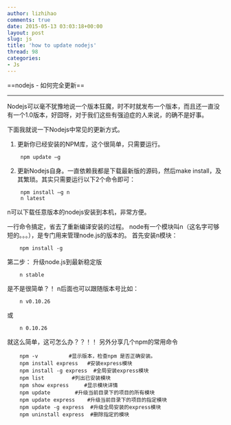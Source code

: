 ```yaml
---
author: lizhihao
comments: true
date: 2015-05-13 03:03:18+00:00
layout: post
slug: js
title: 'how to update nodejs'
thread: 98
categories:
- Js 
---
```


==nodejs - 如何完全更新==

----



Nodejs可以毫不犹豫地说一个版本狂魔，时不时就发布一个版本，而且还一直没有一个1.0版本，好囧呀，对于我们这些有强迫症的人来说，的确不是好事。

下面我就说一下Nodejs中常见的更新方式。

1. 更新你已经安装的NPM库，这个很简单，只需要运行。
        
        npm update –g
2. 更新Nodejs自身。一直依赖我都是下载最新版的源码，然后make install，及其繁琐。其实只需要运行以下2个命令即可：
    
        npm install –g n
        n latest
n可以下载任意版本的nodejs安装到本机，非常方便。

一行命令搞定，省去了重新编译安装的过程。
node有一个模块叫n（这名字可够短的。。。），是专门用来管理node.js的版本的。
首先安装n模块：
        
        npm install -g 
第二步：
升级node.js到最新稳定版
        
        n stable
是不是很简单？！
n后面也可以跟随版本号比如：
        
        n v0.10.26
或
        
        n 0.10.26
就这么简单，这可怎么办？？！！
另外分享几个npm的常用命令

        npm -v          #显示版本，检查npm 是否正确安装。
        npm install express   #安装express模块
        npm install -g express  #全局安装express模块
        npm list         #列出已安装模块
        npm show express     #显示模块详情
        npm update        #升级当前目录下的项目的所有模块
        npm update express    #升级当前目录下的项目的指定模块
        npm update -g express  #升级全局安装的express模块
        npm uninstall express  #删除指定的模块